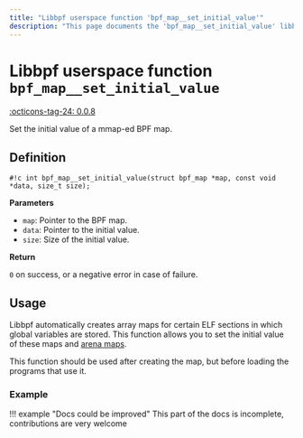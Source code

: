 ```yaml
---
title: "Libbpf userspace function 'bpf_map__set_initial_value'"
description: "This page documents the 'bpf_map__set_initial_value' libbpf userspace function, including its definition, usage, and examples."
---
```

# Libbpf userspace function `bpf_map__set_initial_value`

<!-- [LIBBPF_TAG] -->
[:octicons-tag-24: 0.0.8](https://github.com/libbpf/libbpf/releases/tag/v0.0.8)
<!-- [/LIBBPF_TAG] -->

Set the initial value of a <nospell>mmap-ed</nospell> BPF map.

## Definition

`#!c int bpf_map__set_initial_value(struct bpf_map *map, const void *data, size_t size);`

**Parameters**

- `map`: Pointer to the BPF map.
- `data`: Pointer to the initial value.
- `size`: Size of the initial value.

**Return**

`0` on success, or a negative error in case of failure.

## Usage

Libbpf automatically creates array maps for certain ELF sections in which global variables are stored. This function allows you to set the initial value of these maps and [arena maps](../../../linux/map-type/BPF_MAP_TYPE_ARENA.md).

This function should be used after creating the map, but before loading the programs that use it.

### Example

!!! example "Docs could be improved"
    This part of the docs is incomplete, contributions are very welcome
